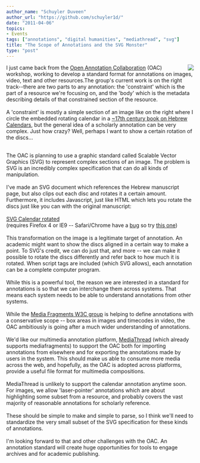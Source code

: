 ```yaml
---
author_name: "Schuyler Duveen"
author_url: "https://github.com/schuyler1d/"
date: "2011-04-06"
topics: 
- Events
tags: ["annotations", "digital humanities", "mediathread", "svg"]
title: "The Scope of Annotations and the SVG Monster"
type: "post"
---
```


<img src="http://ccnmtl.columbia.edu/compiled/local/sky/svg_rotating/annotated.jpg" align="right" />

<div>I just came back from the&nbsp;<a href="http://www.openannotation.org/">Open Annotation Collaboration</a> (OAC) workshop, working to develop a standard format for annotations on images, video, text and other resources.The group's current work is on the right track--there are two parts to any annotation: the 'constraint' which is the part of a resource we're focusing on, and the 'body' which is the metadata describing details of that constrained section of the resource.</div><div><br /></div><div>A 'constraint' is mostly a simple section of an image like on the right where I circle the embedded rotating calendar in a <a href="https://blogs.cul.columbia.edu/jewishstudiesatcul/2011/01/12/sefer-evronot/">~17th century book on Hebrew Calendars</a>, but the general idea of a scholarly annotation can be very complex. Just how crazy? Well, perhaps I want to show a certain rotation of the discs...</div><div><br /></div>

<!--more-->

<meta http-equiv="content-type" content="text/html; charset=utf-8"><div>The OAC is planning to use a graphic standard called&nbsp;Scalable Vector Graphics (SVG) to represent complex sections of an image. The problem is SVG is an incredibly complex specification that can do all kinds of manipulation.</div><div><br /></div><div>I've made an SVG document which references the Hebrew manuscript page, but also&nbsp;clips out each disc and rotates it a certain amount. Furthermore, it includes Javascript, just like HTML which lets you rotate the discs just like you can with the original manuscript:</div><div><br /></div><div><a href="http://ccnmtl.columbia.edu/compiled/local/sky/svg_rotating/rotate.svg">SVG Calendar rotated</a></div><div>(requires Firefox 4 or IE9 -- Safari/Chrome have a <a href="http://code.google.com/p/chromium/issues/detail?id=48668">bug</a> so try <a href="http://ccnmtl.columbia.edu/compiled/local/sky/svg_rotating/">this one</a>)</div><div><br /></div><div>This transformation on the image is a legitimate target of annotation. An academic might want to show the discs aligned in a certain way to make a point. To SVG's credit, we can do just that, and more -- we can make it possible to rotate the discs differently and refer back to how much it is rotated. When script tags are included (which SVG allows), each annotation can be a complete computer program.</div><div><br /></div><div>While this is a powerful tool, the reason we are interested in a standard for annotations is so that we can interchange them across systems. That means each system needs to be able to understand annotations from other systems.&nbsp;</div><div><br /></div><meta http-equiv="content-type" content="text/html; charset=utf-8"><meta http-equiv="content-type" content="text/html; charset=utf-8"><div>While the&nbsp;<a href="http://www.w3.org/2008/WebVideo/Fragments/" style="text-decoration: underline; ">Media Fragments W3C group</a>&nbsp;is helping to define annotations with a conservative scope -- box areas in images and timecodes in video, the OAC ambitiously is going after a much wider understanding of annotations.</div><div><br /></div><div>We'd like our multimedia annotation platform,&nbsp;<a href="http://ccnmtl.columbia.edu/mediathread" style="text-decoration: underline; ">MediaThread</a>&nbsp;(which already supports mediafragments) to support the OAC both for importing annotations from elsewhere and for exporting the annotations made by users in the system. This should make us able to consume more media across the web, and hopefully, as the OAC is adopted across platforms, provide a useful file format for multimedia compositions.</div><div><br /></div><div>MediaThread is unlikely to support the calendar annotation anytime soon. For images, we allow 'laser-pointer'&nbsp;annotations which are about highlighting some subset from a resource, and probably covers the vast majority of reasonable annotations for scholarly reference.&nbsp;</div><div><br /></div><div>These should be simple to make and simple to parse, so I think we'll need to standardize the very small subset of the SVG specification for these kinds of annotations.&nbsp;</div><div><br /></div><div>I'm looking forward to that and other challenges with the OAC. An annotation standard will create huge opportunities for tools to engage archives and for academic publishing.&nbsp;</div><div><br /></div><div><br /></div>
